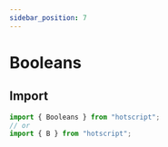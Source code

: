 ```yaml
---
sidebar_position: 7
---
```


# Booleans

## Import

```ts
import { Booleans } from "hotscript";
// or
import { B } from "hotscript";
```
